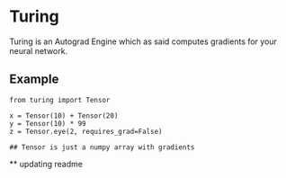 # Turing
Turing is an Autograd Engine which as said computes gradients for your neural network.

## Example
```
from turing import Tensor

x = Tensor(10) + Tensor(20)
y = Tensor(10) * 99
z = Tensor.eye(2, requires_grad=False)

## Tensor is just a numpy array with gradients
```
** updating readme 
